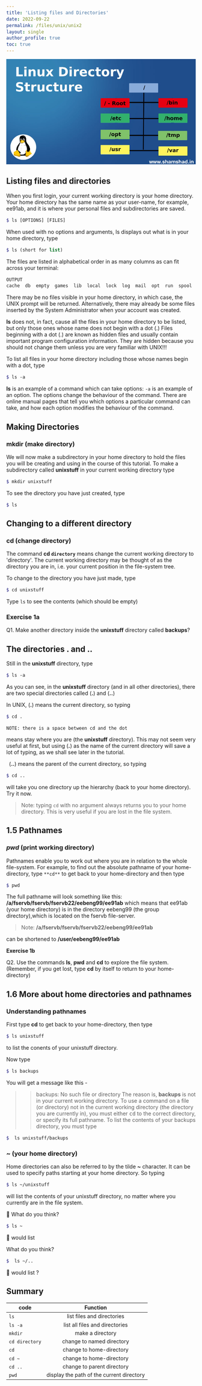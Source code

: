 ```yaml
---
title: 'Listing files and Directories'
date: 2022-09-22
permalink: /files/unix/unix2
layout: single
author_profile: true
toc: true
---
```

 ![Unix files sytem](/images/unix/Linux-Directory-Structure1.webp)

## Listing files and directories
When you first login, your current working directory is your home directory. Your home directory has the same name as your user-name, for example, ee91ab, and it is where your personal files and subdirectories are saved.

```scss
$ ls [OPTIONS] [FILES]
```
When used with no options and arguments, ls displays out what is in your home directory, type 

```scss
$ ls (short for list)
```
The files are listed in alphabetical order in as many columns as can fit across your terminal:
```scss
OUTPUT
cache  db  empty  games  lib  local  lock  log  mail  opt  run  spool  tmp
``` 
 There may be no files visible in your home directory, in which case, the UNIX prompt will be returned. Alternatively, there may already be some files inserted by the System Administrator when your account was created.

**ls** does not, in fact, cause all the files in your home directory to be listed, but only those ones whose name does not begin with a dot (.) Files beginning with a dot (.) are known as hidden files and usually contain important program configuration information. They are hidden because you should not change them unless you are very familiar with UNIX!!!

To list all files in your home directory including those whose names begin  with a dot, type
```scss
$ ls -a
```
**ls** is an example of a command which can take options: `-a` is an example of an option. The options change the behaviour of the command. There are online manual pages that tell you which options a particular command  can take, and how each option modifies the behaviour of the command.

##  Making Directories 

### mkdir (make directory) 

We will now make a subdirectory in your home directory to hold the files you 
  will be creating and using in the course of this tutorial. To make a subdirectory 
  called **unixstuff** in your current working directory type
```scss
$ mkdir unixstuff 
```
To see the directory you have just created, type 
```scss
$ ls
```
## Changing to a different directory&nbsp;
### cd (change directory)
The command **cd `directory`** means change the current working directory to 'directory'. The current working directory may be thought of as the directory you are in, i.e. your current position in the file-system tree.

To change to the directory you have just made, type
```scss
$ cd unixstuff 
```
Type `ls` to see the contents (which should be empty)

<h3>Exercise 1a</h3>

Q1. Make another directory inside the **unixstuff** directory called 
  **backups**?

## The directories . and ..
 Still in the **unixstuff** directory, type

```scss
$ ls -a
```
As you can see, in the **unixstuff** directory (and in all other directories), there are two special directories called (**.**) and (**..**)

In UNIX, (**.**) means the current directory, so typing 
```scss
$ cd .
```
    NOTE: there is a space between cd and the dot

means stay where you are (the **unixstuff** directory). 
This may not seem very useful at first, but using (**.**) as the name of the current directory will save a lot of typing, as we shall see later 
  in the tutorial.

<b>&nbsp;</b>
 (**..**) means the parent of the current directory, so typing 

 ```scss
$ cd ..
```
will take you one directory up the hierarchy (back to your home directory). Try it now.
> Note: typing `cd` with no argument always returns you to your home directory. This is very useful if you are lost in the file system.

## 1.5 Pathnames
### *pwd* (print working directory)
Pathnames enable you to work out where you are in relation to the whole file-system. For example, to find out the absolute pathname of your home-directory, type `**cd**` to get back to your home-directory and then type

```scss
$ pwd 
```
The full pathname will look something like this:
**/a/fservb/fservb/fservb22/eebeng99/ee91ab**
which means that ee91ab (your home directory) is in the directory eebeng99 (the group directory),which is located on the fservb file-server.
> Note: **/a/fservb/fservb/fservb22/eebeng99/ee91ab**

can be shortened to 
**/user/eebeng99/ee91ab**

<b>Exercise 1b</b>

Q2. Use the commands **ls**, **pwd** and **cd** to explore the file system.
(Remember, if you get lost, type **cd** by itself to return to your home-directory)

## 1.6 More about home directories and pathnames
### Understanding pathnames
First type **cd** to get back to your home-directory, then type

```scss
$ ls unixstuff
```
to list the conents of your unixstuff directory.

Now type 

```scss
$ ls backups
```
You will get a message like this -
>> backups: No such file or directory 
The reason is, **backups** is not in your current working directory. To use a command on a file (or directory) not in the current working directory (the directory you are currently in), you must either <samp>cd</samp> to the correct directory, or specify its full pathname. To list the contents of your backups directory, you must type 

```scss
$  ls unixstuff/backups 
```

### ~ (your home directory)

Home directories can also be referred to by the tilde **~** character. It can be used to specify paths starting at your home directory. So typing

```scss
$ ls ~/unixstuff
```
 will list the contents of your unixstuff directory, no matter where you currently are in the file system.

:loudspeaker: What do you think?

```scss
$ ls ~
```
:loudspeaker: would list

What do you think?

```scss
$  ls ~/..
``` 
:loudspeaker: would list ?

<h2>Summary </h2>

| code           | Function                                       |                                             
| ------------- |:------------------------------------------:     |
| ` ls `    |list files and directories                    |
| ` ls -a `    | list all files and directories               |
| ` mkdir `    | make a directory                             |
| ` cd directory ` | change to named directory                    |
| ` cd `    | change to home-directory                     |
| ` cd ~ `    | change to home-directory                     |
| ` cd .. `    | change to parent directory                   |
| ` pwd `    | display the path of the current directory    |      

